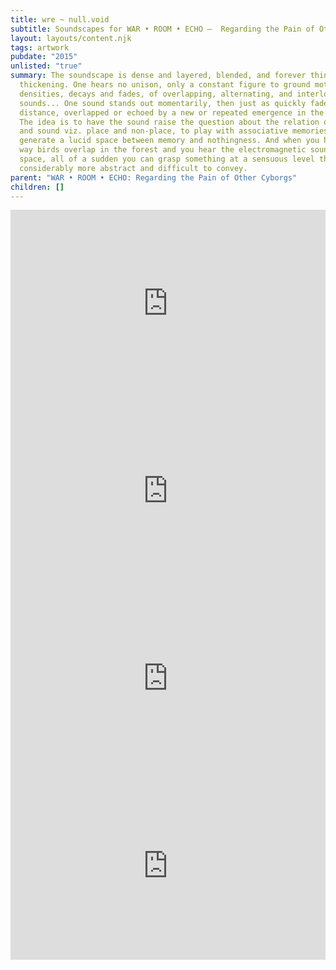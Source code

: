 ```yaml
---
title: wre ~ null.void
subtitle: Soundscapes for WAR • ROOM • ECHO –  Regarding the Pain of Other Cyborgs
layout: layouts/content.njk
tags: artwork
pubdate: "2015"
unlisted: "true"
summary: The soundscape is dense and layered, blended, and forever thinning and
  thickening. One hears no unison, only a constant figure to ground motion of
  densities, decays and fades, of overlapping, alternating, and interlocking
  sounds... One sound stands out momentarily, then just as quickly fades into a
  distance, overlapped or echoed by a new or repeated emergence in the mosaic.
  The idea is to have the sound raise the question about the relation of voice
  and sound viz. place and non-place, to play with associative memories to
  generate a lucid space between memory and nothingness. And when you hear the
  way birds overlap in the forest and you hear the electromagnetic sounds of
  space, all of a sudden you can grasp something at a sensuous level that is
  considerably more abstract and difficult to convey.
parent: "WAR • ROOM • ECHO: Regarding the Pain of Other Cyborgs"
children: []
---
```

<iframe width="100%" height="300" scrolling="no" frameborder="no" allow="autoplay" src="https://w.soundcloud.com/player/?url=https%3A//api.soundcloud.com/tracks/479229513%3Fsecret_token%3Ds-looic&color=%23ff5500&auto_play=false&hide_related=false&show_comments=true&show_user=true&show_reposts=false&show_teaser=true&visual=true"></iframe>

<iframe width="100%" height="300" scrolling="no" frameborder="no" allow="autoplay" src="https://w.soundcloud.com/player/?url=https%3A//api.soundcloud.com/tracks/479230803%3Fsecret_token%3Ds-kG1g1&color=%23ff5500&auto_play=false&hide_related=false&show_comments=true&show_user=true&show_reposts=false&show_teaser=true&visual=true"></iframe>

<iframe width="100%" height="300" scrolling="no" frameborder="no" allow="autoplay" src="https://w.soundcloud.com/player/?url=https%3A//api.soundcloud.com/tracks/578117610&color=%23ff5500&auto_play=false&hide_related=false&show_comments=true&show_user=true&show_reposts=false&show_teaser=true&visual=true"></iframe>

<iframe width="100%" height="300" scrolling="no" frameborder="no" allow="autoplay" src="https://w.soundcloud.com/player/?url=https%3A//api.soundcloud.com/tracks/479234154%3Fsecret_token%3Ds-i30tf&color=%23ff5500&auto_play=false&hide_related=false&show_comments=true&show_user=true&show_reposts=false&show_teaser=true&visual=true"></iframe>
